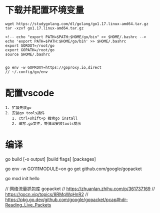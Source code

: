 # 下载并配置环境变量
    wget https://studygolang.com/dl/golang/go1.17.linux-amd64.tar.gz
    tar -xzvf go1.17.linux-amd64.tar.gz

    <!-- echo "export PATH=$PATH:$HOME/go/bin" >> $HOME/.bashrc -->
    echo 'export PATH=$PATH:$HOME/go/bin' >> $HOME/.bashrc
    export GOROOT=/root/go
    export GOPATH=/root/go
    source $HOME/.bashrc


    go env -w GOPROXY=https://goproxy.io,direct
    // ~/.config/go/env

# 配置vscode
    1. 扩展先装go
    2. 安装go tools插件
       1. ctrl+shift+p 搜索go install
       2. 编写.go文件，等弹出安装tools提示

# 编译
go build [-o output] [build flags] [packages]



go env -w GO111MODULE=on
go get github.com/google/gopacket

go mod init hello

// 网络流量抓包库 gopacket
// https://zhuanlan.zhihu.com/p/361737169
// https://gocn.vip/topics/8RMqWqHnR2
// https://pkg.go.dev/github.com/google/gopacket/pcap#hdr-Reading_Live_Packets